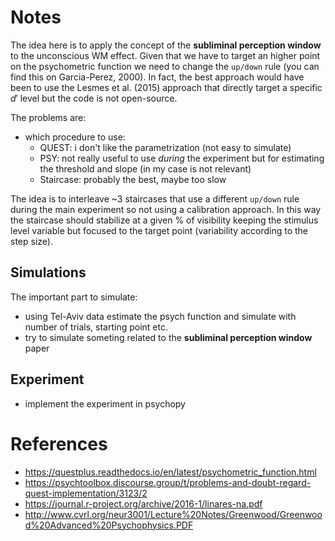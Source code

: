 # Notes

The idea here is to apply the concept of the **subliminal perception window** to the unconscious WM effect. Given that we have to target an higher point on the psychometric function we need to change the `up/down` rule (you can find this on Garcia-Perez, 2000). In fact, the best approach would have been to use the Lesmes et al. (2015) approach that directly target a specific $d'$ level but the code is not open-source.

The problems are:

- which procedure to use:
  - QUEST: i don't like the parametrization (not easy to simulate)
  - PSY: not really useful to use *during* the experiment but for estimating the threshold and slope (in my case is not relevant)
  - Staircase: probably the best, maybe too slow

The idea is to interleave ~3 staircases that use a different `up/down` rule during the main experiment so not using a calibration approach. In this way the staircase should stabilize at a given % of visibility keeping the stimulus level variable but focused to the target point (variability according to the step size).

## Simulations

The important part to simulate:

- using Tel-Aviv data estimate the psych function and simulate with number of trials, starting point etc.
- try to simulate someting related to the **subliminal perception window** paper

## Experiment

- implement the experiment in psychopy

# References

- https://questplus.readthedocs.io/en/latest/psychometric_function.html
- https://psychtoolbox.discourse.group/t/problems-and-doubt-regard-quest-implementation/3123/2
- https://journal.r-project.org/archive/2016-1/linares-na.pdf
- http://www.cvrl.org/neur3001/Lecture%20Notes/Greenwood/Greenwood%20Advanced%20Psychophysics.PDF
